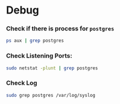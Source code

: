 # Debug

### Check if there is process for `postgres`
```bash
ps aux | grep postgres
```

### Check Listening Ports:
```bash
sudo netstat -plunt | grep postgres
```

### Check Log
```bash
sudo grep postgres /var/log/syslog
```
